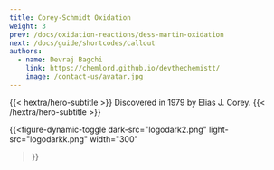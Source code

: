 ```yaml
---
title: Corey-Schmidt Oxidation
weight: 3
prev: /docs/oxidation-reactions/dess-martin-oxidation
next: /docs/guide/shortcodes/callout
authors:
  - name: Devraj Bagchi
    link: https://chemlord.github.io/devthechemistt/
    image: /contact-us/avatar.jpg
---
```

<div class="hx-mb-2">
{{< hextra/hero-subtitle >}}
  Discovered in 1979 by Elias J. Corey.
{{< /hextra/hero-subtitle >}}
</div>

{{<figure-dynamic-toggle
    dark-src="logodark2.png"
    light-src="logodarkk.png"
    width="300"
>}}